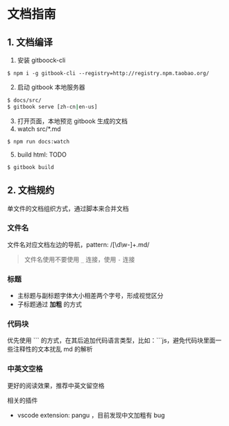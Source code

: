 # 文档指南

## 1. 文档编译

1. 安装 gitboock-cli
  ```
  $ npm i -g gitbook-cli --registry=http://registry.npm.taobao.org/
  ```
2. 启动 gitbook 本地服务器
  ```sh
  $ docs/src/
  $ gitbook serve [zh-cn|en-us]
  ```
3. 打开页面，本地预览 gitbook 生成的文档
4. watch src/*.md
  ```
  $ npm run docs:watch
  ```
5. build html: TODO
  ```
  $ gitbook build
  ```

## 2. 文档规约

单文件的文档组织方式，通过脚本来合并文档

### 文件名

文件名对应文档左边的导航，pattern: /[\d\w-]+\.md/

> 文件名使用不要使用 `_` 连接，使用 `-` 连接


### 标题

* 主标题与副标题字体大小相差两个字号，形成视觉区分
* 子标题通过 **加粗** 的方式

### 代码块

优先使用 \`\`\` 的方式，在其后追加代码语言类型，比如：\`\`\`js，避免代码块里面一些注释性的文本扰乱 md 的解析


### 中英文空格

更好的阅读效果，推荐中英文留空格

相关的插件
* vscode extension: pangu ，目前发现中文加粗有 bug
